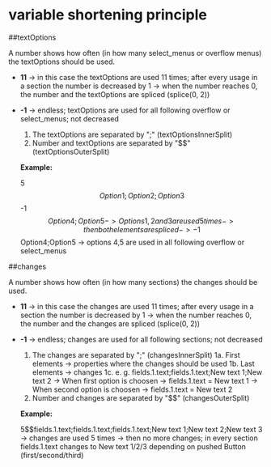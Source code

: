 # variable shortening principle

##textOptions

A number shows how often (in how many select_menus or overflow menus) the textOptions should be used.

- **11** -> in this case the textOptions are used 11 times; after every usage in a section the number is decreased by 1
         -> when the number reaches 0, the number and the textOptions are spliced (splice(0, 2))
- **-1** -> endless; textOptions are used for all following overflow or select_menus; not decreased

  1. The textOptions are separated by ";" (textOptionsInnerSplit)
  2. Number and textOptions are separated by "$$" (textOptionsOuterSplit)
  
  **Example:**
  
  5$$Option1;Option2;Option3$$-1$$Option4;Option5 -> Options 1,2 and 3 are used 5 times 
  -> then both elements are spliced -> -1$$Option4;Option5 -> options 4,5 are used in all following overflow or select_menus

##changes

A number shows how often (in how many sections) the changes should be used.

- **11** -> in this case the changes are used 11 times; after every usage in a section the number is decreased by 1
         -> when the number reaches 0, the number and the changes are spliced (splice(0, 2))
- **-1** -> endless; changes are used for all following sections; not decreased

  1.  The changes are separated by ";" (changesInnerSplit)
  1a. First elements -> properties where the changes should be used
  1b. Last elements -> changes
  1c. e. g. fields.1.text;fields.1.text;New text 1;New text 2 
      -> When first option is choosen -> fields.1.text = New text 1
      -> When second option is choosen -> fields.1.text = New text 2
  2.  Number and changes are separated by "$$" (changesOuterSplit)
  
  **Example:**
  
  5$$fields.1.text;fields.1.text;fields.1.text;New text 1;New text 2;New text 3  -> changes are used 5 times 
  -> then no more changes; in every section fields.1.text changes to New text 1/2/3 depending on pushed Button (first/second/third)
